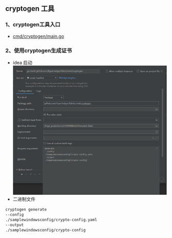 ## cryptogen 工具

### 1、cryptogen工具入口
- [cmd/cryptogen/main.go](../../cmd/cryptogen/main.go)

### 2、使用cryptogen生成证书
- idea 启动
  ![img.png](img/cryptogen工具生成证书.png)
- 二进制文件
```shell
cryptogen generate
--config
./samplewindowsconfig/crypto-config.yaml
--output
./samplewindowsconfig/crypto-config
```